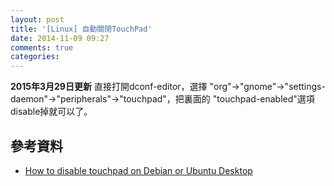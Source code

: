 ```yaml
---
layout: post
title: '[Linux] 自動關閉TouchPad'
date: 2014-11-09 09:27
comments: true
categories: 
---
```

**2015年3月29日更新**
直接打開dconf-editor，選擇 "org"->"gnome"->"settings-daemon"->"peripherals"->"touchpad"，把裏面的
"touchpad-enabled"選項disable掉就可以了。

## 參考資料

* [How to disable touchpad on Debian or Ubuntu Desktop](http://xmodulo.com/how-to-disable-touchpad-on-debian-ubuntu-desktop.html)

